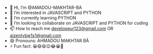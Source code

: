 - 👋 Hi, I’m @AMADOU-MAKHTAR-BA
- 👀 I’m interested in JAVASCRIPT and PYTHON
- 🌱 I’m currently learning PYTHON
- 💞️ I’m looking to collaborate on JAVASCRIPT and PYTHON for coding
- 📫 How to reach me developeur123@gmail.com OR aizentybw1s1@gmail.com
- 😄 Pronouns: AHMADOU MAKHTAR BÂ 
- ⚡ Fun fact: 😀😄😆😉😂😭🤣

<!---
AMADOU-MAKHTAR-BA/AMADOU-MAKHTAR-BA is a ✨ special ✨ repository because its `README.md` (this file) appears on your GitHub profile.
You can click the Preview link to take a look at your changes.
--->
